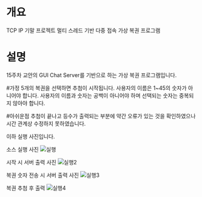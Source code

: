 # 개요
TCP IP 기말 프로젝트
멀티 스레드 기반 다중 접속 가상 복권 프로그램

# 설명
15주차 교안의 GUI Chat Server를 기반으로 하는 가상 복권 프로그램입니다.

#가정
5개의 복권을 선택하면 추첨이 시작됩니다.
사용자의 이름은 1~45의 숫자가 아니어야 합니다.
사용자의 이름과 숫자는 공백이 아니어야 하며 선택되는 숫자는 중복되지 않아야 합니다.

#아쉬운점
추첨이 끝나고 등수가 출력되는 부분에 약간 오류가 있는 것을 확인하였으나 시간 관계상 수정하지 못하였습니다.

이하 실행 사진입니다.

소스 실행 사진
![실행](https://user-images.githubusercontent.com/71215834/122421796-9c245380-cfc7-11eb-9d7a-0eea2dc00c42.PNG)

시작 시 서버 출력 사진
![실행2](https://user-images.githubusercontent.com/71215834/122421805-9cbcea00-cfc7-11eb-9912-cb69be66d7fa.PNG)

복권 숫자 전송 시 서버 출력 사진
![실행3](https://user-images.githubusercontent.com/71215834/122421808-9d558080-cfc7-11eb-8033-0559b352a981.PNG)

복권 추첨 후 출력 
![실행4](https://user-images.githubusercontent.com/71215834/122421809-9d558080-cfc7-11eb-8dcc-98cb412c0ab3.PNG)
